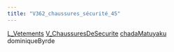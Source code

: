 ```yaml
---
title: "V362_chaussures_sécurité_45"
---
```


[L_Vetements](notes/equipements/L_Vetements.md) [V_ChaussuresDeSecurite](notes/equipements/vetements/V_ChaussuresDeSecurite.md) [chadaMatuyaku](notes/utilisateurs/beneficiaires/chadaMatuyaku.md)\
dominiqueByrde